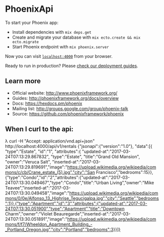 # PhoenixApi

To start your Phoenix app:

  * Install dependencies with `mix deps.get`
  * Create and migrate your database with `mix ecto.create && mix ecto.migrate`
  * Start Phoenix endpoint with `mix phoenix.server`

Now you can visit [`localhost:4000`](http://localhost:4000) from your browser.

Ready to run in production? Please [check our deployment guides](http://www.phoenixframework.org/docs/deployment).

## Learn more

  * Official website: http://www.phoenixframework.org/
  * Guides: http://phoenixframework.org/docs/overview
  * Docs: https://hexdocs.pm/phoenix
  * Mailing list: http://groups.google.com/group/phoenix-talk
  * Source: https://github.com/phoenixframework/phoenix


## When I curl to the api:

λ curl -H "Accept: application/vnd.api+json" http://localhost:4000/api/v1/rentals
{"jsonapi":{"version":"1.0"},
"data":[{
	"type":"Estate",
	"id":"1",
	"attributes":{
		"updated-at":"2017-03-24T07:13:29.867832",
		"type":"Estate",
		"title":"Grand Old Mansion",
		"owner":"Veruca Salt",
		"inserted-at":"2017-03-24T07:13:29.819691","image":"https://upload.wikimedia.org/wikipedia/commons/c/cb/Crane_estate_(5).jpg","city":"San Francisco","bedrooms":15}},{"type":"Condo","id":"2","attributes":{"updated-at":"2017-03-24T07:13:30.049467","type":"Condo","title":"Urban Living","owner":"Mike Teavee","inserted-at":"2017-03-24T07:13:30.049458","image":"https://upload.wikimedia.org/wikipedia/commons/0/0e/Alfonso_13_Highrise_Tegucigalpa.jpg","city":"Seattle","bedrooms":1}},{"type":"Apartment","id":"3","attributes":{"updated-at":"2017-03-24T07:13:30.051900","type":"Apartment","title":"Downtown Charm","owner":"Violet Beauregarde","inserted-at":"2017-03-24T07:13:30.051891","image":"https://upload.wikimedia.org/wikipedia/commons/f/f7/Wheeldon_Apartment_Building_-_Portland_Oregon.jpg","city":"Portland","bedrooms":3}}]}